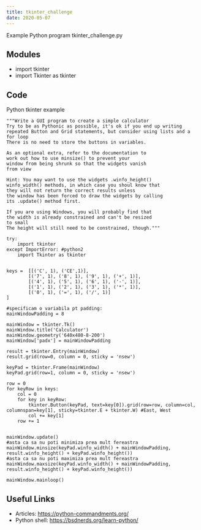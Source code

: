 ```yaml
---
title: tkinter_challenge
date: 2020-05-07
---
```

Example Python program tkinter_challenge.py

## Modules

* 	import tkinter
* 	import Tkinter as tkinter

## Code

Python tkinter example

    """Write a GUI program to create a simple calculator
    Try to be as Pythonic as possible, it's ok if you end up writing
    repeated Button and Grid statements, but consider using lists and a for loop
    There is no need to store the buttons in variables.
    
    As an optional extra, refer to the documentation to 
    work out how to use minsize() to prevent your 
    window from being shrunk so that the widgets vanish
    from view
    
    Hint: You may want to use the widgets .winfo_height()
    winfo_width() methods, in which case you shoul know that
    they will not return the correct results unless
    the window has been forced to draw the widgets by calling
    its .update() method first.
    
    If you are using Windows, you will probably find that 
    the width is already constrained and can't be resized 
    to small
    The height will still need to be constrained, though."""
    
    try:
    	import tkinter
    except ImportError: #python2
    	import Tkinter as tkinter
    
    
    keys =  [[('C', 1), ('CE',1)],
    	    [('7', 1), ('8', 1), ('9', 1), ('+', 1)],	
    		[('4', 1), ('5', 1), ('6', 1), ('-', 1)],
    		[('1', 1), ('2', 1), ('3', 1), ('*', 1)],
    		[('0', 1), ('=', 1), ('/', 1)]
    ]
    
    #specificam o variabila pt padding:
    mainWindowPadding = 8
    
    mainWindow = tkinter.Tk()
    mainWindow.title('Calculator')
    mainWindow.geometry('640x480-8-200')
    mainWindow['padx'] = mainWindowPadding
    
    result = tkinter.Entry(mainWindow)
    result.grid(row=0, column = 0, sticky = 'nsew')
    
    keyPad = tkinter.Frame(mainWindow)
    keyPad.grid(row=1, column = 0, sticky = 'nsew')
    
    row = 0
    for keyRow in keys:
    	col = 0
    	for key in keyRow:
    		tkinter.Button(keyPad, text=key[0]).grid(row=row, column=col, columnspan=key[1], sticky=tkinter.E + tkinter.W) #East, West
    		col += key[1]
    	row += 1
    
    
    mainWindow.update()
    #asta ca sa nu poti minimiza prea mult fereastra
    mainWindow.minsize(keyPad.winfo_width() + mainWindowPadding, result.winfo_height() + keyPad.winfo_height())
    #asta ca sa nu poti maximiza prea mult fereastra
    mainWindow.maxsize(keyPad.winfo_width() + mainWindowPadding, result.winfo_height() + keyPad.winfo_height())
     
    mainWindow.mainloop()
    

## Useful Links

- Articles: https://python-commandments.org/
- Python shell: https://bsdnerds.org/learn-python/

